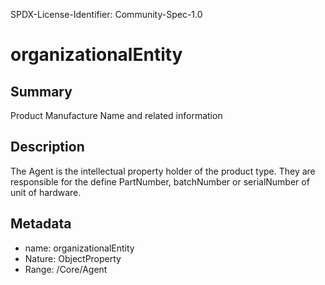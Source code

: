 SPDX-License-Identifier: Community-Spec-1.0

# organizationalEntity

## Summary

Product Manufacture Name and related information

## Description

The Agent is the intellectual property holder of the product type. They are responsible for the define PartNumber, batchNumber or serialNumber of unit of hardware.

## Metadata

- name: organizationalEntity
- Nature: ObjectProperty
- Range: /Core/Agent
